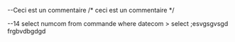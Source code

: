 --Ceci est un commentaire
/*
ceci est 
un commentaire
*/



--14
select numcom from commande
where datecom > select ;esvgsgvsgd
frgbvdbgdgd